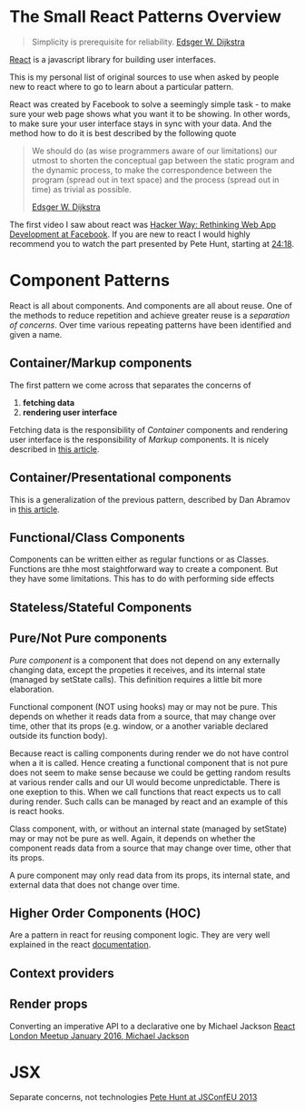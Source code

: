 # The Small React Patterns Overview

> Simplicity is prerequisite for reliability. [Edsger W. Dijkstra](https://en.wikiquote.org/wiki/Edsger_W._Dijkstra)

[React](https://reactjs.org/) is a javascript library for building user interfaces. 

This is my personal list of original sources to use when asked by people new to react where to go to learn about a particular pattern.

React was created by Facebook to solve a seemingly simple task - to make sure your web page shows what you want it to be showing. In other words, to make sure your user interface stays in sync with your data. And the method how to do it is best described by the following quote

> We should do (as wise programmers aware of our limitations) our utmost to shorten the conceptual gap 
> between the static program and the dynamic process, to make the correspondence between 
> the program (spread out in text space) and the process (spread out in time) as trivial as possible.
> 
> [Edsger W. Dijkstra](https://en.wikiquote.org/wiki/Edsger_W._Dijkstra)



The first video I saw about react was [Hacker Way: Rethinking Web App Development at Facebook](https://youtu.be/nYkdrAPrdcw). If you are new to react I would highly recommend you to watch the part presented by Pete Hunt, starting at [24:18](https://youtu.be/nYkdrAPrdcw?t=1458).

# Component Patterns

React is all about components. And components are all about reuse. One of the methods to reduce repetition and achieve greater reuse is a _separation of concerns_. Over time various repeating patterns have been identified and given a name.

## Container/Markup components

The first pattern we come across that separates the concerns of
1. **fetching data**
2. **rendering user interface**

Fetching data is the responsibility of *Container* components and rendering user interface is the responsibility of *Markup* components. It is nicely described in [this article](https://link.medium.com/fwP1izSYGT).

## Container/Presentational components

This is a generalization of the previous pattern, described by Dan Abramov in [this article](https://link.medium.com/PHW833Q6GT).

## Functional/Class Components

Components can be written either as regular functions or as Classes. Functions are thhe most staightforward way to create a component. But they have some limitations. This has to do with performing side effects

## Stateless/Stateful Components

## Pure/Not Pure components

*Pure component* is a component that does not depend on any externally changing data, except the propeties it receives, and its internal state (managed by setState calls). This definition requires a little bit more elaboration.

Functional component (NOT using hooks) may or may not be pure. This depends on whether it reads data from a source, that may change over time, other that its props (e.g. window, or a another variable declared outside its function body). 

Because react is calling components during render we do not have control when a it is called. Hence creating a functional component that is not pure does not seem to make sense because we could be getting random results at various render calls and our UI would become unpredictable. There is one exeption to this. When we call functions that react expects us to call during render. Such calls can be managed by react and an example of this is react hooks.

Class component, with, or without an internal state (managed by setState) may or may not be pure as well. Again, it depends on whether the component reads data from a source that may change over time, other that its props.

A pure component may only read data from its props, its internal state, and external data that does not change over time.

## Higher Order Components (HOC)

Are a pattern in react for reusing component logic. They are very well explained in the react [documentation](https://reactjs.org/docs/higher-order-components.html).

## Context providers

## Render props

Converting an imperative API to a declarative one by Michael Jackson [React London Meetup January 2016, Michael Jackson](https://youtu.be/dn5gxx-e8cE) 

# JSX

Separate concerns, not technologies [Pete Hunt at JSConfEU 2013](https://youtu.be/x7cQ3mrcKaY)
